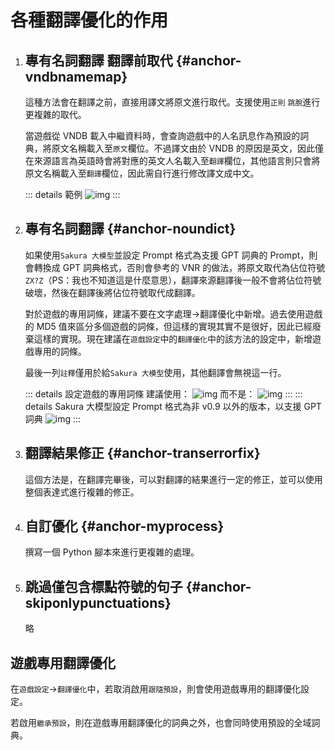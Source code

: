 # 各種翻譯優化的作用

1. ## 專有名詞翻譯 翻譯前取代 {#anchor-vndbnamemap}

    這種方法會在翻譯之前，直接用譯文將原文進行取代。支援使用`正則` `跳脫`進行更複雜的取代。

    當遊戲從 VNDB 載入中繼資料時，會查詢遊戲中的人名訊息作為預設的詞典，將原文名稱載入至`原文`欄位。不過譯文由於 VNDB 的原因是英文，因此僅在來源語言為英語時會將對應的英文人名載入至`翻譯`欄位，其他語言則只會將原文名稱載入至`翻譯`欄位，因此需自行進行修改譯文成中文。

    ::: details 範例
    ![img](https://image.lunatranslator.org/zh/transoptimi/1.png)
    :::


1. ## 專有名詞翻譯 {#anchor-noundict}

    如果使用`Sakura 大模型`並設定 Prompt 格式為支援 GPT 詞典的 Prompt，則會轉換成 GPT 詞典格式，否則會參考的 VNR 的做法，將原文取代為佔位符號`ZX?Z`（PS：我也不知道這是什麼意思），翻譯來源翻譯後一般不會將佔位符號破壞，然後在翻譯後將佔位符號取代成翻譯。

    對於遊戲的專用詞條，建議不要在文字處理->翻譯優化中新增。過去使用遊戲的 MD5 值來區分多個遊戲的詞條，但這樣的實現其實不是很好，因此已經廢棄這樣的實現。現在建議在`遊戲設定`中的`翻譯優化`中的該方法的設定中，新增遊戲專用的詞條。

    最後一列`註釋`僅用於給`Sakura 大模型`使用，其他翻譯會無視這一行。

    ::: details 設定遊戲的專用詞條
    建議使用：
    ![img](https://image.lunatranslator.org/zh/transoptimi/2.png)
    而不是：
    ![img](https://image.lunatranslator.org/zh/transoptimi/3.png)
    :::
    ::: details Sakura 大模型設定 Prompt 格式為非 v0.9 以外的版本，以支援 GPT 詞典
    ![img](https://image.lunatranslator.org/zh/transoptimi/4.png)
    :::

1. ## 翻譯結果修正 {#anchor-transerrorfix}

    這個方法是，在翻譯完畢後，可以對翻譯的結果進行一定的修正，並可以使用整個表達式進行複雜的修正。

1. ## 自訂優化 {#anchor-myprocess}

    撰寫一個 Python 腳本來進行更複雜的處理。

1. ## 跳過僅包含標點符號的句子 {#anchor-skiponlypunctuations}

    略

## 遊戲專用翻譯優化

在`遊戲設定`->`翻譯優化`中，若取消啟用`跟隨預設`，則會使用遊戲專用的翻譯優化設定。

若啟用`繼承預設`，則在遊戲專用翻譯優化的詞典之外，也會同時使用預設的全域詞典。